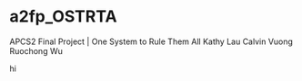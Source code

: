 # a2fp_OSTRTA
APCS2 Final Project | One System to Rule Them All
Kathy Lau
Calvin Vuong
Ruochong Wu

hi
